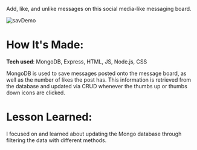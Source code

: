 Add, like, and unlike messages on this social media-like messaging board. 

![savDemo](https://user-images.githubusercontent.com/98935149/171866452-b4c4cda8-3a2c-4619-8a3f-dc5d6da6a004.jpg)

# <strong>How It's Made:</strong>
<strong>Tech used</strong>: MongoDB, Express, HTML, JS, Node.js, CSS

MongoDB is used to save messages posted onto the message board, as well as the number of likes the post has. This information is retrieved from the database and updated via CRUD whenever the thumbs up or thumbs down icons are clicked. 

# <strong>Lesson Learned:</strong>

I focused on and learned about updating the Mongo database through filtering the data with different methods. 
